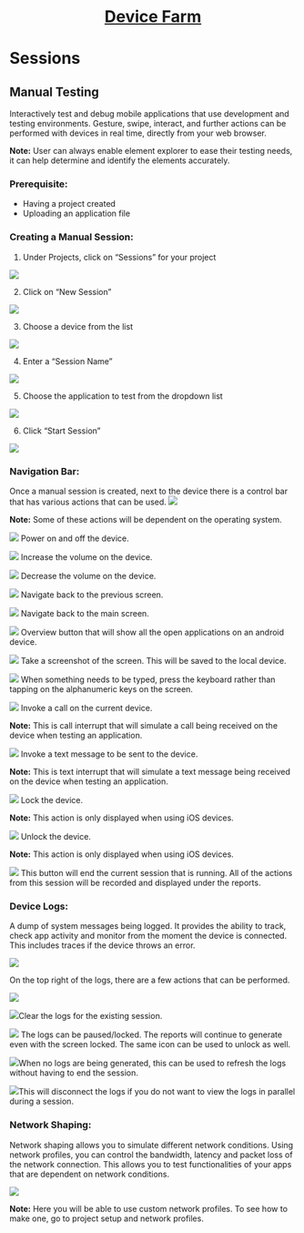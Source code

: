 <h1 style="text-align: center; text-decoration:underline; font-weight: bold;">Device Farm</h1>

# Sessions
## Manual Testing<!-- {docsify-ignore} --> 
Interactively test and debug mobile applications that use development and testing environments. Gesture, swipe, interact, and further actions can be performed with devices in real time, directly from your web browser.

**Note:** User can always enable element explorer to ease their testing needs, it can help determine and identify the elements accurately.

### Prerequisite:
- Having a project created
- Uploading an application file

### Creating a Manual Session:
1. Under Projects, click on “Sessions” for your project

![](../../../_media/_devicefarmimgs/Aspose.Words.a5ba35ee-3494-4720-8f8c-7cedbeae1812.013.png)

2. Click on “New Session”

![](../../../_media/_devicefarmimgs/Aspose.Words.a5ba35ee-3494-4720-8f8c-7cedbeae1812.014.png)

3. Choose a device from the list

![](../../../_media/_devicefarmimgs/Aspose.Words.a5ba35ee-3494-4720-8f8c-7cedbeae1812.015.png)

4. Enter a “Session Name”

![](../../../_media/_devicefarmimgs/Aspose.Words.a5ba35ee-3494-4720-8f8c-7cedbeae1812.016.png)

5. Choose the application to test from the dropdown list

![](../../../_media/_devicefarmimgs/Aspose.Words.a5ba35ee-3494-4720-8f8c-7cedbeae1812.017.png)

6. Click “Start Session”

![](../../../_media/_devicefarmimgs/Aspose.Words.a5ba35ee-3494-4720-8f8c-7cedbeae1812.018.png)
### Navigation Bar:
Once a manual session is created, next to the device there is a control bar that has various actions that can be used. ![](Aspose.Words.a5ba35ee-3494-4720-8f8c-7cedbeae1812.019.png)

**Note:** Some of these actions will be dependent on the operating system.

![](../../../_media/_devicefarmimgs/Aspose.Words.a5ba35ee-3494-4720-8f8c-7cedbeae1812.020.png) Power on and off the device.

![](../../../_media/_devicefarmimgs/Aspose.Words.a5ba35ee-3494-4720-8f8c-7cedbeae1812.021.png) Increase the volume on the device.

![](../../../_media/_devicefarmimgs/Aspose.Words.a5ba35ee-3494-4720-8f8c-7cedbeae1812.022.png) Decrease the volume on the device.

![](../../../_media/_devicefarmimgs/Aspose.Words.a5ba35ee-3494-4720-8f8c-7cedbeae1812.023.png) Navigate back to the previous screen.

![](../../../_media/_devicefarmimgs/Aspose.Words.a5ba35ee-3494-4720-8f8c-7cedbeae1812.024.png) Navigate back to the main screen.

![](../../../_media/_devicefarmimgs/Aspose.Words.a5ba35ee-3494-4720-8f8c-7cedbeae1812.025.png) Overview button that will show all the open applications on an android device.

![](../../../_media/_devicefarmimgs/Aspose.Words.a5ba35ee-3494-4720-8f8c-7cedbeae1812.026.png) Take a screenshot of the screen. This will be saved to the local device.

![](../../../_media/_devicefarmimgs/Aspose.Words.a5ba35ee-3494-4720-8f8c-7cedbeae1812.027.png) When something needs to be typed, press the keyboard rather than tapping on the alphanumeric keys on the screen.

![](../../../_media/_devicefarmimgs/Aspose.Words.a5ba35ee-3494-4720-8f8c-7cedbeae1812.024.png) Invoke a call on the current device.

**Note:** This is call interrupt that will simulate a call being received on the device when testing an application.

![](../../../_media/_devicefarmimgs/Aspose.Words.a5ba35ee-3494-4720-8f8c-7cedbeae1812.028.png) Invoke a text message to be sent to the device. 

**Note:** This is text interrupt that will simulate a text message being received on the device when testing an application.

![](../../../_media/_devicefarmimgs/Aspose.Words.a5ba35ee-3494-4720-8f8c-7cedbeae1812.029.png) Lock the device. 

**Note:** This action is only displayed when using iOS devices.

![](../../../_media/_devicefarmimgs/Aspose.Words.a5ba35ee-3494-4720-8f8c-7cedbeae1812.030.png) Unlock the device. 

**Note:** This action is only displayed when using iOS devices.

![](../../../_media/_devicefarmimgs/Aspose.Words.a5ba35ee-3494-4720-8f8c-7cedbeae1812.031.png) This button will end the current session that is running. All of the actions from this session will be recorded and displayed under the reports.
### Device Logs:
A dump of system messages being logged. It provides the ability to track, check app activity and monitor from the moment the device is connected. This includes traces if the device throws an error. 

![](../../../_media/_devicefarmimgs/Aspose.Words.a5ba35ee-3494-4720-8f8c-7cedbeae1812.032.png)

On the top right of the logs, there are a few actions that can be performed.

![](../../../_media/_devicefarmimgs/Aspose.Words.a5ba35ee-3494-4720-8f8c-7cedbeae1812.033.png)

![](../../../_media/_devicefarmimgs/Aspose.Words.a5ba35ee-3494-4720-8f8c-7cedbeae1812.022.png)Clear the logs for the existing session.

![](../../../_media/_devicefarmimgs/Aspose.Words.a5ba35ee-3494-4720-8f8c-7cedbeae1812.034.png) The logs can be paused/locked. The reports will continue to generate even with the screen locked. The same icon can be used to unlock as well.

![](../../../_media/_devicefarmimgs/Aspose.Words.a5ba35ee-3494-4720-8f8c-7cedbeae1812.035.png)When no logs are being generated, this can be used to refresh the logs without having to end the session.

![](../../../_media/_devicefarmimgs/Aspose.Words.a5ba35ee-3494-4720-8f8c-7cedbeae1812.036.png)This will disconnect the logs if you do not want to view the logs in parallel during a session.

### Network Shaping:
Network shaping allows you to simulate different network conditions. Using network profiles, you can control the bandwidth, latency and packet loss of the network connection. This allows you to test functionalities of your apps that are dependent on network conditions.

![](../../../_media/_devicefarmimgs/Aspose.Words.a5ba35ee-3494-4720-8f8c-7cedbeae1812.037.png)

**Note:** Here you will be able to use custom network profiles. To see how to make one, go to project setup and network profiles. 
